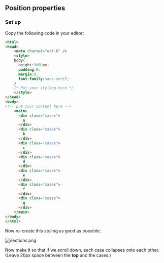 ## Position properties

### Set up

Copy the following code in your editor:

```html
<html>
<head>
    <meta charset="utf-8" />
    <style>    
    body{
      height:3600px;
      padding:0;
      margin:0;
      font-family:sans-serif;
    }
    /* Put your styling here */
    </style>
</head>
<body>
<!-- put your content here -->
    <main>
      <div class="cases">
        a
      </div>
      <div class="cases">
        b
      </div>
      <div class="cases">
        c
      </div>
      <div class="cases">
        d
      </div>
      <div class="cases">
        e
      </div>
      <div class="cases">
        f
      </div>
      <div class="cases">
        g
      </div>
    </main>
</body>
</html>
```

Now re-create this styling as good as possible:

![sections.png](resources/images/sections.png)

Now make it so that if we scroll down, each case collapses onto each other. (Leave 20px space between the **top** and the cases.)
